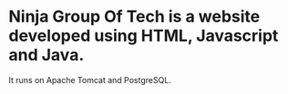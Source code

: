 # Ninja Group Of Tech is a website developed using HTML, Javascript and Java. 
It runs on Apache Tomcat and PostgreSQL.

